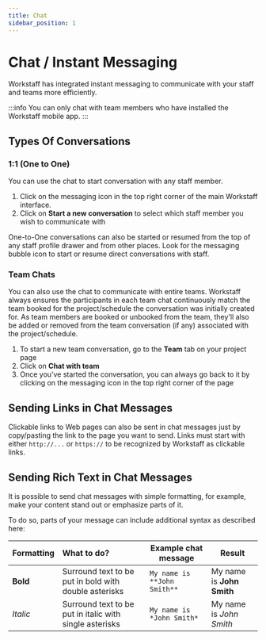 ```yaml
---
title: Chat
sidebar_position: 1
---
```


# Chat / Instant Messaging

Workstaff has integrated instant messaging to communicate with your staff and teams more efficiently. 

:::info
You can only chat with team members who have installed the Workstaff mobile app.
:::

## Types Of Conversations

### 1:1 (One to One)

You can use the chat to start conversation with any staff member.

1. Click on the messaging icon in the top right corner of the main Workstaff interface.
2. Click on **Start a new conversation** to select which staff member you wish to communicate with

One-to-One conversations can also be started or resumed from the top of any staff profile drawer and from other places. Look for the messaging bubble icon to start or resume direct conversations with staff.

### Team Chats

You can also use the chat to communicate with entire teams. Workstaff always ensures the participants in each team 
chat continuously match the team booked for the project/schedule the conversation was initially created for.
As team members are booked or unbooked from the team, they'll also be added or removed from the team conversation (if any) 
associated with the project/schedule.

1. To start a new team conversation,  go to the **Team** tab on your project page
2. Click on **Chat with team**
3. Once you’ve started the conversation, you can always go back to it by clicking on the messaging icon in the top right corner of the page

## Sending Links in Chat Messages

Clickable links to Web pages can also be sent in chat messages just by copy/pasting the link to the page you want to send. Links must start with either `http://...` or `https://` to be recognized by Workstaff as clickable links.

## Sending Rich Text in Chat Messages

It is possible to send chat messages with simple formatting, for example, make your content stand out or emphasize parts of it. 

To do so, parts of your message can include additional syntax as described here:

| Formatting | What to do?                                             | Example chat message        | Result                    |
|------------|:--------------------------------------------------------|-----------------------------|---------------------------|
| **Bold**   | Surround text to be put in bold with double asterisks   | `My name is **John Smith**` | My name is **John Smith** |
| *Italic*   | Surround text to be put in italic with single asterisks | `My name is *John Smith*`   | My name is *John Smith*   |

